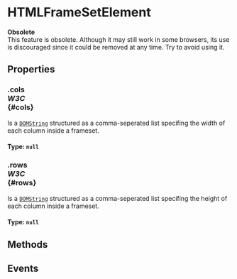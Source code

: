 # HTMLFrameSetElement

<div class='overview'><strong>Obsolete</strong><br>This feature is obsolete. Although it may still work in some browsers, its use is discouraged since it could be removed at any time. Try to avoid using it.</div>

## Properties

### .cols <div class="specs"><i>W3C</i></div> {#cols}

Is a <a href="/en-US/docs/Web/API/DOMString" title="DOMString is a UTF-16 String. As JavaScript already uses such strings, DOMString is mapped directly to a String."><code>DOMString</code></a> structured as a comma-seperated list&nbsp;specifing&nbsp;the width of each column inside&nbsp;a frameset.

#### **Type**: `null`

### .rows <div class="specs"><i>W3C</i></div> {#rows}

Is a <a href="/en-US/docs/Web/API/DOMString" title="DOMString is a UTF-16 String. As JavaScript already uses such strings, DOMString is mapped directly to a String."><code>DOMString</code></a> structured as a comma-seperated list&nbsp;specifing&nbsp;the height of each column inside&nbsp;a frameset.

#### **Type**: `null`

## Methods

## Events
